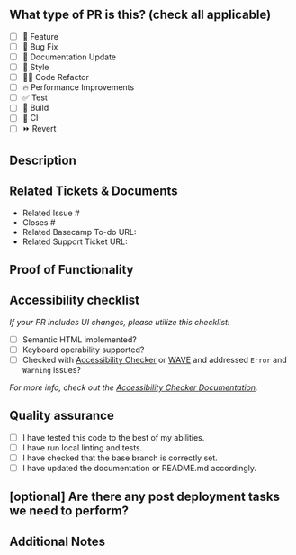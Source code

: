 <!--
    For Work In Progress Pull Requests, please use the Draft PR feature,
    see https://github.blog/2019-02-14-introducing-draft-pull-requests/ for further details.

    For a timely review/response, please avoid force-pushing additional
    commits if your PR already received reviews or comments.

    Before submitting a Pull Request, please ensure you've done the following:
    - 📖 Reference the Equalize Digital Development Standards Wiki as needed: https://github.com/equalizedigital/development-standards/wiki
    - 📖 Reference the Equalize Digital Pull Request Guidelines: https://github.com/equalizedigital/development-standards/wiki/Version-Control#pull-request-guidelines
    - 👷‍♀️ Create small PRs. In most cases this will be possible.
    - 📝 Use descriptive commit messages.
    - 📗 Update any related documentation and include any relevant screenshots.
-->

## What type of PR is this? (check all applicable)

- [ ] 🍕 Feature
- [ ] 🐛 Bug Fix
- [ ] 📝 Documentation Update
- [ ] 🎨 Style
- [ ] 🧑‍💻 Code Refactor
- [ ] 🔥 Performance Improvements
- [ ] ✅ Test
- [ ] 🤖 Build
- [ ] 🔁 CI
- [ ] ⏩ Revert

## Description
<!-- Please provide a brief description of the changes you're proposing. -->

## Related Tickets & Documents
<!--
For pull requests that relate or close an issue, please include them
below. Follow [Github's guidance on linking issues to pull requests](https://docs.github.com/en/issues/tracking-your-work-with-issues/linking-a-pull-request-to-an-issue).

For example having the text: "closes #1234" would connect the current pull
request to issue 1234. And when we merge the pull request, Github will
automatically close the issue.
-->

- Related Issue #
- Closes #
- Related Basecamp To-do URL: 
- Related Support Ticket URL:

## Proof of Functionality
<!-- Provide screenshots, GIFs, videos, or links to a deployed version of the site demonstrating the changes. -->

## Accessibility checklist
_If your PR includes UI changes, please utilize this checklist:_
- [ ] Semantic HTML implemented?
- [ ] Keyboard operability supported?
- [ ] Checked with [Accessibility Checker](https://wordpress.org/plugins/accessibility-checker/) or [WAVE](https://wave.webaim.org/) and addressed `Error` and `Warning` issues?

_For more info, check out the
[Accessibility Checker Documentation](https://equalizedigital.com/accessibility-checker/documentation/)._

## Quality assurance
- [ ] I have tested this code to the best of my abilities.
- [ ] I have run local linting and tests.
- [ ] I have checked that the base branch is correctly set.
- [ ] I have updated the documentation or README.md accordingly.

## [optional] Are there any post deployment tasks we need to perform?
<!-- List any tasks that need to be carried out once the PR is deployed. -->

## Additional Notes
<!-- Add any other information about the PR here. -->